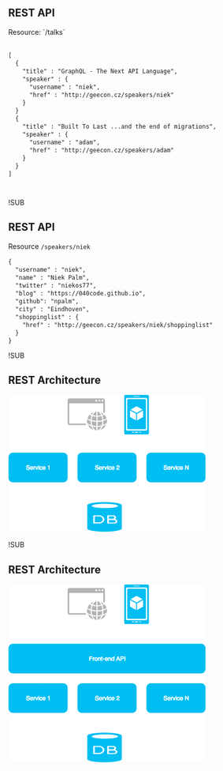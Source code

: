 ## REST API

<div class="fragment">
Resource: `/talks`
</div>
<pre class="fragment"><code>
[
  {
    "title" : "GraphQL - The Next API Language",
    "speaker" : {
      "username" : "niek",
      "href" : "http://geecon.cz/speakers/niek"
    }
  }
  {
    "title" : "Built To Last ...and the end of migrations",
    "speaker" : {
      "username" : "adam",
      "href" : "http://geecon.cz/speakers/adam"
    }
  }
]

</pre></code>


!SUB
## REST API
Resource `/speakers/niek`

```
{
  "username" : "niek",
  "name" : "Niek Palm",
  "twitter" : "niekos77",
  "blog" : "https://040code.github.io",
  "github": "npalm",
  "city" : "Eindhoven",
  "shoppinglist" : {
    "href" : "http://geecon.cz/speakers/niek/shoppinglist"
  }
}
```

!SUB
## REST Architecture
![rest](images/rest-architecture.png)

!SUB
## REST Architecture
![rest-2](images/rest-architecture-2.png)
